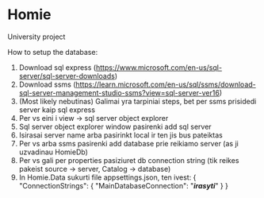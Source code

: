 # Homie

University project

How to setup the database:
1. Download sql express (https://www.microsoft.com/en-us/sql-server/sql-server-downloads)
2. Download ssms (https://learn.microsoft.com/en-us/sql/ssms/download-sql-server-management-studio-ssms?view=sql-server-ver16)
3. (Most likely nebutinas) Galimai yra tarpiniai steps, bet per ssms prisidedi server kaip sql express
4. Per vs eini i view -> sql server object explorer
5. Sql server object explorer window pasirenki add sql server
6. Isirasai server name arba pasirinkt local ir ten jis bus pateiktas
7. Per vs arba ssms pasirenki add database prie reikiamo server (as ji uzvadinau HomieDb)
8. Per vs gali per properties pasiziuret db connection string (tik reikes pakeist source -> server, Catalog -> database)
9. In Homie.Data sukurti file appsettings.json, ten ivest:
    {
  "ConnectionStrings": {
    "MainDatabaseConnection": "***irasyti***"
  }
}
